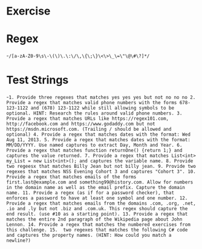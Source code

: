 # Exercise

# Regex
-`/[a-zA-Z0-9\s\-\(\)\.\:\/\,\{\;\}\<\>\_\=\"\@\#\?]*/`

# Test Strings
-`1. Provide three regexes that matches yes yes yes but not no no no
2. Provide a regex that matches valid phone numbers with the forms 678-123-1122 and (678) 123-1122 while still allowing symbols to be optional. HINT: Research the rules around valid phone numbers.
3. Provide a regex that matches URLs like https://regex101.com, http://facebook.com and https://www.godaddy.com but not https://msdn.microsoft.com. (Trailing / should be allowed and optional)
4. Provide a regex that matches dates with the format: Wed Aug 11, 2013.
5. Provide a regex that matches dates with the format: MM/DD/YYYY. Use named captures to extract Day, Month and Year.
6. Provide a regex that matches function returnOne() {return 1;} and captures the value returned.
7. Provide a regex that matches List<int> my_List = new List<int>(); and captures the variable name.
8. Provide two regeesx that matches Billy Jean but not billy jean.
9. Provide two regexes that matches NSS Evening Cohort 3 and captures "Cohort 3".
10. Provide a regex that matches emails of the forms first.last@example.com and something99@history.com. Allow for numbers in the domain name as well as the email prefix. Capture the domain name.
11. Provide a regex (as if for a password checker), that enforces a password to have at least one symbol and one number.
12. Provide a regex that matches emails from the domains .com, .org, .net, .io and .ly but not .biz and .com.uk. This regex should capture the end result. (use #10 as a starting point).
13. Provide a regex that matches the entire 2nd paragraph of the Wikipedia page about John Lennon.
14. Provide a regex that matches the numbered exercises from this challenge.
15.  two regexes that matches the following C# code and captures the property names. (HINT: How could you match a newline?)`
